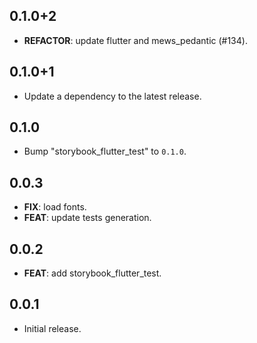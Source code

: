 ## 0.1.0+2

 - **REFACTOR**: update flutter and mews_pedantic (#134).

## 0.1.0+1

 - Update a dependency to the latest release.

## 0.1.0

 - Bump "storybook_flutter_test" to `0.1.0`.

## 0.0.3

 - **FIX**: load fonts.
 - **FEAT**: update tests generation.

## 0.0.2

 - **FEAT**: add storybook_flutter_test.

## 0.0.1

- Initial release.
